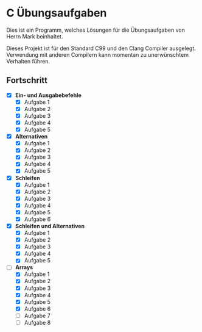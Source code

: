# C Übungsaufgaben
Dies ist ein Programm, welches Lösungen für die Übungsaufgaben von Herrn Mark beinhaltet.

Dieses Projekt ist für den Standard C99 und den Clang Compiler ausgelegt. Verwendung mit anderen Compilern kann momentan zu unerwünschtem Verhalten führen.

## Fortschritt
- [x] **Ein- und Ausgabebefehle**
    - [x] Aufgabe 1
    - [x] Aufgabe 2
    - [x] Aufgabe 3
    - [x] Aufgabe 4
    - [x] Aufgabe 5
- [x] **Alternativen**
    - [x] Aufgabe 1
    - [x] Aufgabe 2
    - [x] Aufgabe 3
    - [x] Aufgabe 4
    - [x] Aufgabe 5
- [x] **Schleifen**
    - [x] Aufgabe 1
    - [x] Aufgabe 2
    - [x] Aufgabe 3
    - [x] Aufgabe 4
    - [x] Aufgabe 5
    - [x] Aufgabe 6
- [x] **Schleifen und Alternativen**
    - [x] Aufgabe 1
    - [x] Aufgabe 2
    - [x] Aufgabe 3
    - [x] Aufgabe 4
    - [x] Aufgabe 5
- [ ] **Arrays**
    - [x] Aufgabe 1
    - [x] Aufgabe 2
    - [x] Aufgabe 3
    - [x] Aufgabe 4
    - [x] Aufgabe 5
    - [x] Aufgabe 6
    - [ ] Aufgabe 7
    - [ ] Aufgabe 8
